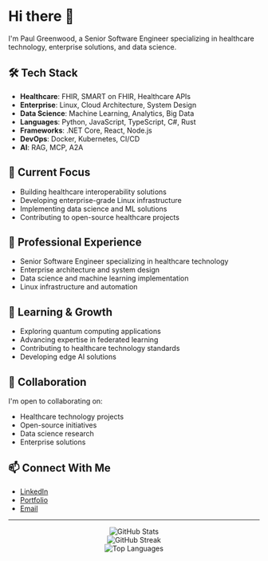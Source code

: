 # Hi there 👋

I'm Paul Greenwood, a Senior Software Engineer specializing in healthcare technology, enterprise solutions, and data science.

## 🛠️ Tech Stack

- **Healthcare**: FHIR, SMART on FHIR, Healthcare APIs
- **Enterprise**: Linux, Cloud Architecture, System Design
- **Data Science**: Machine Learning, Analytics, Big Data
- **Languages**: Python, JavaScript, TypeScript, C#, Rust
- **Frameworks**: .NET Core, React, Node.js
- **DevOps**: Docker, Kubernetes, CI/CD
- **AI**: RAG, MCP, A2A

## 🔭 Current Focus

- Building healthcare interoperability solutions
- Developing enterprise-grade Linux infrastructure
- Implementing data science and ML solutions
- Contributing to open-source healthcare projects

## 💼 Professional Experience

- Senior Software Engineer specializing in healthcare technology
- Enterprise architecture and system design
- Data science and machine learning implementation
- Linux infrastructure and automation

## 🌱 Learning & Growth

- Exploring quantum computing applications
- Advancing expertise in federated learning
- Contributing to healthcare technology standards
- Developing edge AI solutions

## 🤝 Collaboration

I'm open to collaborating on:
- Healthcare technology projects
- Open-source initiatives
- Data science research
- Enterprise solutions

## 📫 Connect With Me

- [LinkedIn](https://linkedin.com/in/poglesbyg)
- [Portfolio](https://poglesbyg.github.io)
- [Email](mailto:pogrant@alumni.unc.edu)

---

<div align="center">
  <img src="https://github-readme-stats.vercel.app/api?username=poglesbyg&show_icons=true&theme=radical" alt="GitHub Stats" />
</div>

<div align="center">
  <img src="https://github-readme-streak-stats.herokuapp.com/?user=poglesbyg&theme=radical" alt="GitHub Streak" />
</div>

<div align="center">
  <img src="https://github-readme-stats.vercel.app/api/top-langs/?username=poglesbyg&layout=compact&theme=radical" alt="Top Languages" />
</div>
